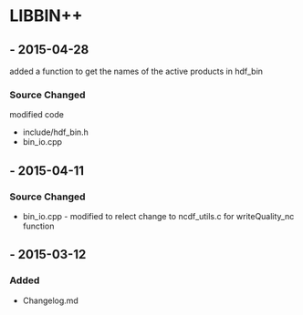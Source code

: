
# LIBBIN++

## <VERSION STILL IN LIMBO> - 2015-04-28
added a function to get the names of the active products in hdf_bin

### Source Changed
modified code
  * include/hdf_bin.h
  * bin_io.cpp

## <VERSION STILL IN LIMBO> - 2015-04-11
### Source Changed
  * bin_io.cpp - modified to relect change to ncdf_utils.c for writeQuality_nc function

## <VERSION> - 2015-03-12
### Added
  * Changelog.md
